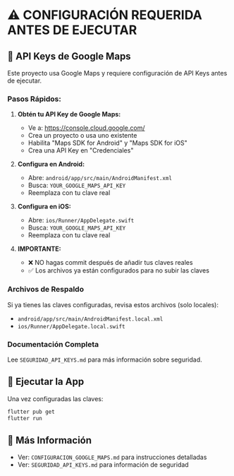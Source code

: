 # ⚠️ CONFIGURACIÓN REQUERIDA ANTES DE EJECUTAR

## 🔑 API Keys de Google Maps

Este proyecto usa Google Maps y requiere configuración de API Keys antes de ejecutar.

### Pasos Rápidos:

1. **Obtén tu API Key de Google Maps:**
   - Ve a: https://console.cloud.google.com/
   - Crea un proyecto o usa uno existente
   - Habilita "Maps SDK for Android" y "Maps SDK for iOS"
   - Crea una API Key en "Credenciales"

2. **Configura en Android:**
   - Abre: `android/app/src/main/AndroidManifest.xml`
   - Busca: `YOUR_GOOGLE_MAPS_API_KEY`
   - Reemplaza con tu clave real

3. **Configura en iOS:**
   - Abre: `ios/Runner/AppDelegate.swift`
   - Busca: `YOUR_GOOGLE_MAPS_API_KEY`
   - Reemplaza con tu clave real

4. **IMPORTANTE:** 
   - ❌ NO hagas commit después de añadir tus claves reales
   - ✅ Los archivos ya están configurados para no subir las claves

### Archivos de Respaldo

Si ya tienes las claves configuradas, revisa estos archivos (solo locales):
- `android/app/src/main/AndroidManifest.local.xml`
- `ios/Runner/AppDelegate.local.swift`

### Documentación Completa

Lee `SEGURIDAD_API_KEYS.md` para más información sobre seguridad.

## 🚀 Ejecutar la App

Una vez configuradas las claves:

```bash
flutter pub get
flutter run
```

## 📖 Más Información

- Ver: `CONFIGURACION_GOOGLE_MAPS.md` para instrucciones detalladas
- Ver: `SEGURIDAD_API_KEYS.md` para información de seguridad

